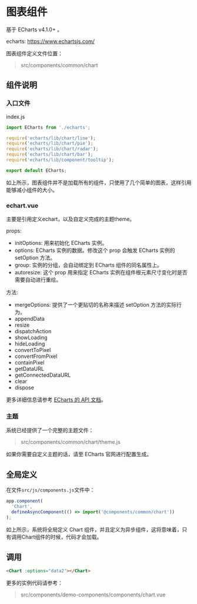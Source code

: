 # 图表组件

基于 ECharts v4.1.0+ 。

echarts: https://www.echartsjs.com/

图表组件定义文件位置：

> src/components/common/chart

## 组件说明

### 入口文件

index.js

``` javascript
import ECharts from './echarts';

require('echarts/lib/chart/line');
require('echarts/lib/chart/pie');
require('echarts/lib/chart/radar');
require('echarts/lib/chart/bar');
require('echarts/lib/component/tooltip');

export default ECharts;
```

如上所示，图表组件并不是加载所有的组件，只使用了几个简单的图表，这样引用能够减小组件的大小。

### echart.vue

主要是引用定义echart，以及自定义完成的主题theme。

props:
  - initOptions: 用来初始化 ECharts 实例。
  - options: ECharts 实例的数据。修改这个 prop 会触发 ECharts 实例的 setOption 方法。
  - group: 实例的分组，会自动绑定到 ECharts 组件的同名属性上。
  - autoresize: 这个 prop 用来指定 ECharts 实例在组件根元素尺寸变化时是否需要自动进行重绘。

方法:
  - mergeOptions: 提供了一个更贴切的名称来描述 setOption 方法的实际行为。
  - appendData
  - resize
  - dispatchAction
  - showLoading
  - hideLoading
  - convertToPixel
  - convertFromPixel
  - containPixel
  - getDataURL
  - getConnectedDataURL
  - clear
  - dispose

更多详细信息请参考 [ECharts 的 API 文档](https://www.echartsjs.com/api.html#echarts)。

### 主题

系统已经提供了一个完整的主题文件：

> src/components/common/chart/theme.js

如果你需要自定义主题的话，请至 ECharts 官网进行配置生成。

## 全局定义

在文件`src/js/components.js`文件中：

``` javascript
app.component(
  'Chart',
  defineAsyncComponent(() => import('@components/common/chart'))
);
```

如上所示，系统将全局定义 Chart 组件，并且定义为异步组件，这将意味着，只有调用Chart组件的时候，代码才会加载。

## 调用

``` html
<Chart :options="data2"></Chart>
```

更多的实例代码请参考：

> src/components/demo-components/components/chart.vue